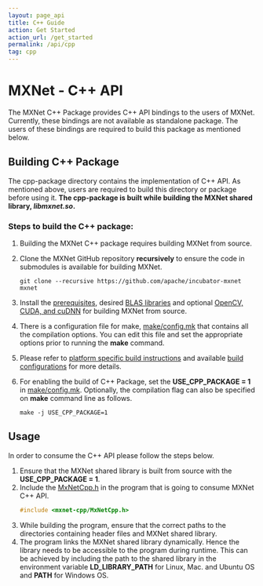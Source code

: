 ```yaml
---
layout: page_api
title: C++ Guide
action: Get Started
action_url: /get_started
permalink: /api/cpp
tag: cpp
--- 
```


# MXNet - C++ API

The MXNet C++ Package provides C++ API bindings to the users of MXNet.  Currently, these bindings are not available as standalone package.
The users of these bindings are required to build this package as mentioned below.

## Building C++ Package

The cpp-package directory contains the implementation of C++ API. As mentioned above, users are required to build this directory or package before using it.
**The cpp-package is built while building the MXNet shared library, *libmxnet.so*.**

### Steps to build the C++ package:
1.  Building the MXNet C++ package requires building MXNet from source.
2.  Clone the MXNet GitHub repository **recursively** to ensure the code in submodules is available for building MXNet.
	```
	git clone --recursive https://github.com/apache/incubator-mxnet mxnet
	```

3.  Install the [prerequisites](<https://mxnet.incubator.apache.org/install/build_from_source#prerequisites>), desired [BLAS libraries](<https://mxnet.incubator.apache.org/install/build_from_source#blas-library>) and optional [OpenCV, CUDA, and cuDNN](<https://mxnet.incubator.apache.org/install/build_from_source#optional>) for building MXNet from source.
4.  There is a configuration file for make, [make/config.mk](<https://github.com/apache/incubator-mxnet/blob/master/make/config.mk>) that contains all the compilation options. You can edit this file and set the appropriate options prior to running the **make** command.
5.  Please refer to  [platform specific build instructions](<https://mxnet.incubator.apache.org/install/build_from_source#build-instructions-by-operating-system>) and available [build configurations](https://mxnet.incubator.apache.org/install/build_from_source#build-configurations) for more details.
5.  For enabling the build of C++ Package, set the **USE\_CPP\_PACKAGE = 1** in [make/config.mk](<https://github.com/apache/incubator-mxnet/blob/master/make/config.mk>). Optionally, the compilation flag can also be specified on **make** command line as follows.
	```
	make -j USE_CPP_PACKAGE=1
	```

## Usage

In order to consume the C++ API please follow the steps below.

1. Ensure that the MXNet shared library is built from source with the **USE\_CPP\_PACKAGE = 1**.
2. Include the [MxNetCpp.h](<https://github.com/apache/incubator-mxnet/blob/master/cpp-package/include/mxnet-cpp/MxNetCpp.h>) in the program that is going to consume MXNet C++ API.
	```c++
	#include <mxnet-cpp/MxNetCpp.h>
	```
3. While building the program, ensure that the correct paths to the directories containing header files and MXNet shared library.
4. The program links the MXNet shared library dynamically. Hence the library needs to be accessible to the program during runtime. This can be achieved by including the path to the shared library in the environment variable  **LD\_LIBRARY\_PATH** for Linux, Mac. and Ubuntu OS and **PATH** for Windows OS.